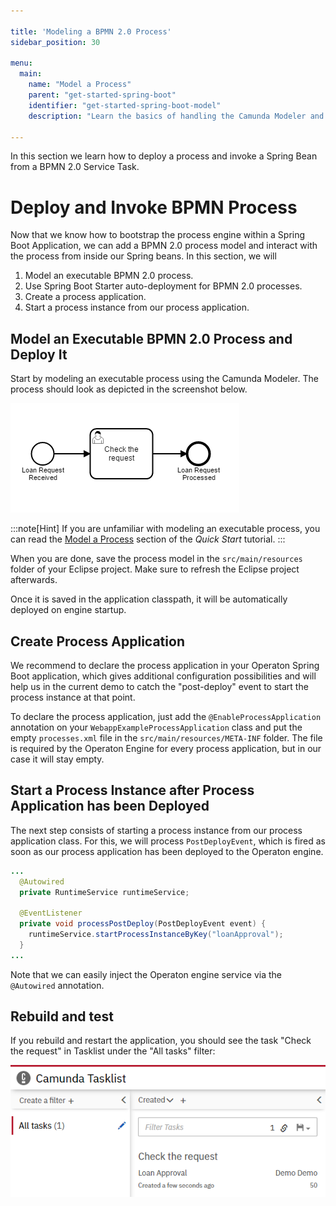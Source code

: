 ```yaml
---

title: 'Modeling a BPMN 2.0 Process'
sidebar_position: 30

menu:
  main:
    name: "Model a Process"
    parent: "get-started-spring-boot"
    identifier: "get-started-spring-boot-model"
    description: "Learn the basics of handling the Camunda Modeler and learn how to model and configure a fully executable process."

---
```


In this section we learn how to deploy a process and invoke a Spring Bean from a BPMN 2.0 Service Task.

# Deploy and Invoke BPMN Process

Now that we know how to bootstrap the process engine within a Spring Boot Application, we can add a BPMN 2.0 process
model and interact with the process from inside our Spring beans. In this section, we will

1. Model an executable BPMN 2.0 process.
2. Use Spring Boot Starter auto-deployment for BPMN 2.0 processes.
3. Create a process application.
4. Start a process instance from our process application.

## Model an Executable BPMN 2.0 Process and Deploy It

Start by modeling an executable process using the Camunda Modeler. The process should look as depicted in the screenshot below.

![Example image](./img/loanApproval.png)

:::note[Hint]
If you are unfamiliar with modeling an executable process, you can read the
[Model a Process](../quick-start/service-task.md) section of the *Quick Start* tutorial.
:::

When you are done, save the process model in the `src/main/resources` folder of your Eclipse project. Make sure to refresh the Eclipse project afterwards.

Once it is saved in the application classpath, it will be automatically deployed on engine startup.

## Create Process Application

We recommend to declare the process application in your Operaton Spring Boot application, which gives additional configuration possibilities and will help us in the current demo
to catch the "post-deploy" event to start the process instance at that point.

To declare the process application, just add the `@EnableProcessApplication` annotation on your `WebappExampleProcessApplication` class and put the empty `processes.xml` file in the
`src/main/resources/META-INF` folder. The file is required by the Operaton Engine for every process application, but in our case it will stay empty.

## Start a Process Instance after Process Application has been Deployed

The next step consists of starting a process instance from our process application class. For this, we will process `PostDeployEvent`, which is fired as soon as
our process application has been deployed to the Operaton engine.

```java
...
  @Autowired
  private RuntimeService runtimeService;

  @EventListener
  private void processPostDeploy(PostDeployEvent event) {
    runtimeService.startProcessInstanceByKey("loanApproval");
  }
...
```

Note that we can easily inject the Operaton engine service via the `@Autowired` annotation.

## Rebuild and test

If you rebuild and restart the application, you should see the task "Check the request" in Tasklist under the "All tasks" filter:

![Example image](./img/tasklist.png)